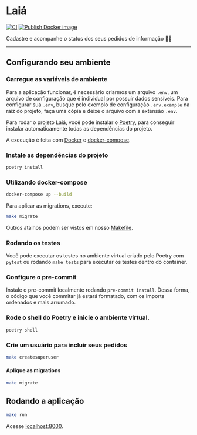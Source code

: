 # Laiá

[![CI](https://github.com/DadosAbertosDeFeira/pedidos/actions/workflows/ci.yml/badge.svg)](https://github.com/DadosAbertosDeFeira/pedidos/actions/workflows/ci.yml)
[![Publish Docker image](https://github.com/DadosAbertosDeFeira/laia/actions/workflows/push-docker-image.yml/badge.svg)](https://github.com/DadosAbertosDeFeira/laia/actions/workflows/push-docker-image.yml)

Cadastre e acompanhe o status dos seus pedidos de informação 📃✨

----

## Configurando seu ambiente

### Carregue as variáveis de ambiente

Para a aplicação funcionar, é necessário criarmos um arquivo `.env`, um arquivo de configuração que é individual por possuir dados sensíveis.
Para configurar sua `.env`, busque pelo exemplo de configuração `.env.example` na raiz do projeto,
faça uma cópia e deixe o arquivo com a extensão `.env`.

Para rodar o projeto Laiá, você pode instalar o [Poetry](https://python-poetry.org/docs/master/#installation),
para conseguir instalar automaticamente todas as dependências do projeto.

A execução é feita com [Docker](https://www.docker.com/) e [docker-compose](https://docs.docker.com/compose/).

### Instale as dependências do projeto

```bash
poetry install
```

### Utilizando docker-compose

```bash
docker-compose up --build
```

Para aplicar as migrations, execute:

```bash
make migrate
```

Outros atalhos podem ser vistos em nosso [Makefile](Makefile).

### Rodando os testes

Você pode executar os testes no ambiente virtual criado pelo Poetry
com `pytest` ou rodando `make tests` para executar os testes dentro do container.

### Configure o pre-commit

Instale o pre-commit localmente rodando `pre-commit install`. Dessa forma,
o código que você commitar já estará formatado, com os imports ordenados e mais arrumado.

### Rode o shell do Poetry e inicie o ambiente virtual.

```bash
poetry shell
```

### Crie um usuário para incluir seus pedidos

```bash
make createsuperuser
```

#### Aplique as migrations

```bash
make migrate
```

## Rodando a aplicação

```bash
make run
```

Acesse [localhost:8000](http://localhost:8000).
